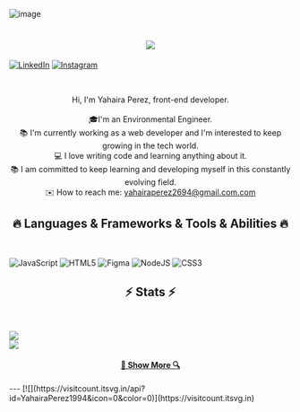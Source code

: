 ![image](https://github.com/YahairaPerez1994/YahairaPerez1994/assets/124813555/61a87933-9d61-4517-afdb-3954db2315d6)

<h1 align="center">
<a href="https://git.io/typing-svg"><img src="https://readme-typing-svg.demolab.com?font=Fira+Code&weight=600&pause=1000&color=2CB47A&background=1A28FF00&width=450&height=60&lines=Hello%2C+There!+👋;This+is+Yahaira+Perez...;Nice+to+meet+you!&center=true&size=30" /></a>
</h1>

[![LinkedIn](https://img.shields.io/badge/LinkedIn-%230077B5.svg?logo=linkedin&logoColor=white)](https://linkedin.com/in/https://www.linkedin.com/in/yahaira-perez/) 
[![Instagram](https://img.shields.io/badge/Instagram-%23E4405F.svg?logo=Instagram&logoColor=white)](https://instagram.com/https://www.instagram.com/yahaira_perez19/)

<br>
<p align="center">
 Hi, I'm Yahaira Perez, front-end developer. <br><br> 🎓I'm an Environmental Engineer.<br>📚 I'm currently working as a web developer and I'm interested to keep growing in the tech world.<br>💻 I love writing code and learning anything about it.<br>📚 I am committed to keep learning and developing myself in this constantly evolving field.<br>
 ✉️ How to reach me: <a href="mailto: yahairaperez2694@gmail.com">yahairaperez2694@gmail.com.com</a>
</p>

<h2 align="center">🔥 Languages & Frameworks & Tools & Abilities 🔥</h2>
<br>

![JavaScript](https://img.shields.io/badge/javascript-%23323330.svg?style=for-the-badge&logo=javascript&logoColor=%23F7DF1E) ![HTML5](https://img.shields.io/badge/html5-%23E34F26.svg?style=for-the-badge&logo=html5&logoColor=white) 	![Figma](https://img.shields.io/badge/figma-%23F24E1E.svg?style=for-the-badge&logo=figma&logoColor=white) ![NodeJS](https://img.shields.io/badge/node.js-6DA55F?style=for-the-badge&logo=node.js&logoColor=white) ![CSS3](https://img.shields.io/badge/css3-%231572B6.svg?style=for-the-badge&logo=css3&logoColor=white)

<h2 align="center">⚡ Stats ⚡</h2>
<br>

![](https://github-readme-stats.vercel.app/api?username=YahairaPerez1994&theme=gotham&hide_border=false&include_all_commits=false&count_private=false)<br/>
![](https://github-readme-streak-stats.herokuapp.com/?user=YahairaPerez1994&theme=gotham&hide_border=false)<br/>

<h4 align="center">
 
  <a href="https://github.com/YahairaPerez1994?tab=repositories" title="Show Repositories">🔎 Show More 🔍</a>
 
</h4>
---
[![](https://visitcount.itsvg.in/api?id=YahairaPerez1994&icon=0&color=0)](https://visitcount.itsvg.in)

<!-- Proudly created with GPRM ( https://gprm.itsvg.in ) -->

<!--
**yahaira-perez/yahaira-perez** is a ✨ _special_ ✨ repository because its `README.md` (this file) appears on your GitHub profile.

Here are some ideas to get you started:

- 🔭 I’m currently working on ...
- 🌱 I’m currently learning ...
- 👯 I’m looking to collaborate on ...
- 🤔 I’m looking for help with ...
- 💬 Ask me about ...
- 📫 How to reach me: ...
- 😄 Pronouns: ...
- ⚡ Fun fact: ...


Notes: If you want use this readme, firstly star it please. If you can't align your repositories like this, please change your repository desription to shorter than now. Maybe 4 or 5 word will be good.

![Metrics](https://metrics.lecoq.io/zumrudu-anka?template=classic&base.header=0&base.activity=0&base.community=0&base.repositories=0&base.metadata=0&achievements=1&achievements.threshold=C&achievements.secrets=true&achievements.limit=0&config.timezone=Europe%2FIstanbul)

-->
